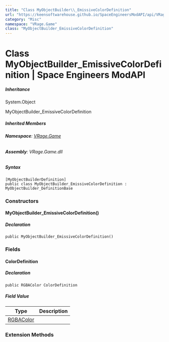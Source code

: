 ```yaml
---
title: "Class MyObjectBuilder\\_EmissiveColorDefinition"
url: "https://keensoftwarehouse.github.io/SpaceEngineersModAPI/api/VRage.Game.MyObjectBuilder_EmissiveColorDefinition.html"
category: "Misc"
namespace: "VRage.Game"
class: "MyObjectBuilder_EmissiveColorDefinition"
---
```


# Class MyObjectBuilder\_EmissiveColorDefinition | Space Engineers ModAPI

##### Inheritance

System.Object

MyObjectBuilder\_EmissiveColorDefinition

##### Inherited Members

###### **Namespace**: [VRage.Game](https://keensoftwarehouse.github.io/SpaceEngineersModAPI/api/VRage.Game.html)

###### **Assembly**: VRage.Game.dll

##### Syntax

```
[MyObjectBuilderDefinition]
public class MyObjectBuilder_EmissiveColorDefinition : MyObjectBuilder_DefinitionBase
```

### Constructors

#### MyObjectBuilder\_EmissiveColorDefinition()

##### Declaration

```
public MyObjectBuilder_EmissiveColorDefinition()
```

### Fields

#### ColorDefinition

##### Declaration

```
public RGBAColor ColorDefinition
```

##### Field Value

| Type | Description |
| --- | --- |
| [RGBAColor](https://keensoftwarehouse.github.io/SpaceEngineersModAPI/api/VRage.Game.RGBAColor.html) |     |

### Extension Methods